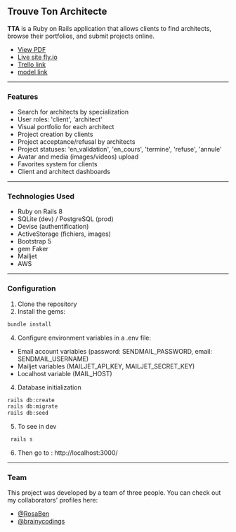 ## Trouve Ton Architecte


**TTA** is a Ruby on Rails application that allows clients to find architects, browse their portfolios, and submit projects online.
- [View PDF](https://drive.google.com/file/d/1HfiI2k1e2NMPfCapolGFQAa1RxHKRXY2/view?usp=drive_link)
- [Live site fly.io ](https://ttaforkv2.fly.dev/architects)
- [Trello link](https://trello.com/b/8Sy2TZKc/tableau-tta)
- [model link](https://design.penpot.app/#/view?file-id=5ddfd2fc-95bd-818a-8006-79a2bfbcaa99&page-id=e0a3e806-3765-808f-8006-7d5544e892b4&section=interactions&index=0&share-id=1ff88ee3-5b73-8005-8006-8cb9d8602da8)
---

### Features

- Search for architects by specialization  
- User roles: 'client', 'architect'  
- Visual portfolio for each architect  
- Project creation by clients  
- Project acceptance/refusal by architects  
- Project statuses: 'en_validation', 'en_cours', 'termine', 'refuse', 'annule' 
- Avatar and media (images/videos) upload  
- Favorites system for clients  
- Client and architect dashboards  
---

### Technologies Used

- Ruby on Rails 8
- SQLite (dev) / PostgreSQL (prod)
- Devise (authentification)
- ActiveStorage (fichiers, images)
- Bootstrap 5
- gem Faker
- Mailjet
- AWS
---

### Configuration

 1. Clone the repository
 2. Install the gems:
   ```bash
   bundle install
   ```
 4. Configure environment variables in a .env file:
   - Email account variables (password: SENDMAIL_PASSWORD, email: SENDMAIL_USERNAME)
   - Mailjet variables (MAILJET_API_KEY, MAILJET_SECRET_KEY)
   - Localhost variable (MAIL_HOST)

4. Database initialization
  ```bash
  rails db:create
  rails db:migrate
  rails db:seed
  ```
  
5. To see in dev
 ```bash
  rails s
  ```
6. Then go to : http://localhost:3000/

---
### Team

This project was developed by a team of three people. You can check out my collaborators' profiles here:

- [@RosaBen](https://github.com/RosaBen)
- [@brainycodings](https://github.com/brainycodings)
